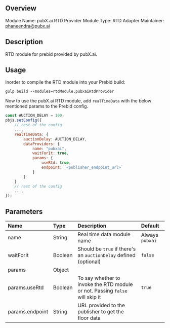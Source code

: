 
## Overview
Module Name: pubX.ai RTD Provider
Module Type: RTD Adapter
Maintainer: phaneendra@pubx.ai


## Description
RTD module for prebid provided by pubX.ai.


## Usage

Inorder to compile the RTD module into your Prebid build:

```shell
gulp build --modules=rtdModule,pubxaiRtdProvider
```

Now to use the pubX.ai RTD module, add `realTimeData` with the below mentioned params to the Prebid config.

```javascript
const AUCTION_DELAY = 100;
pbjs.setConfig({
	// rest of the config
	...,
	realTimeData: {
		auctionDelay: AUCTION_DELAY,
		dataProviders: {
			name: "pubxai",
			waitForIt: true,
			params: {
				useRtd: true,
				endpoint: `<publisher_endpoint_url>`
			}
		}
	}
	// rest of the config
	...,
});
```

## Parameters

| Name            | Type    | Description                                                                  | Default         |
| :-------------- | :------ | :--------------------------------------------------------------------------- |:--------------- |
| name            | String  | Real time data module name                                                   | Always `pubxai` |
| waitForIt       | Boolean | Should be `true` if there's an `auctionDelay` defined (optional)             | `false`         |
| params          | Object  |                                                                              |                 |
| params.useRtd   | Boolean | To say whether to invoke the RTD module or not. Passing `false` will skip it | `true`          |
| params.endpoint | String  | URL provided to the publisher to get the floor data                          |                 |


